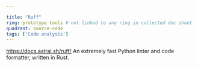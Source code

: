 ```yaml
---

title: "Ruff"
ring: prototype tools # not linked to any ring in collected doc sheet
quadrant: source-code
tags: ['Code analysis']
---
```

https://docs.astral.sh/ruff/
An extremely fast Python linter and code formatter, written in Rust.
